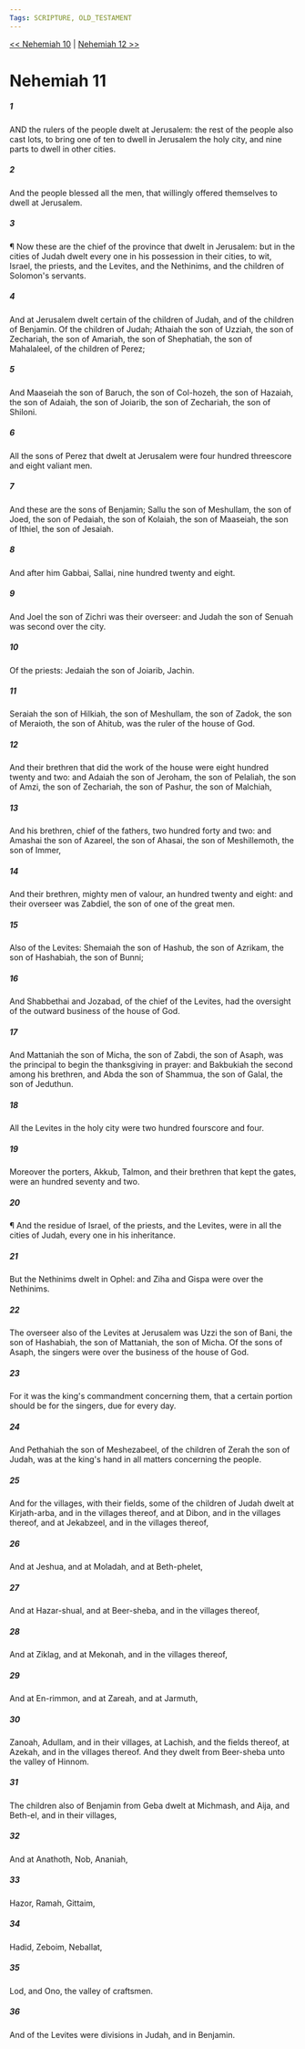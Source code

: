 ```yaml
---
Tags: SCRIPTURE, OLD_TESTAMENT
---
```


[<< Nehemiah 10](OLD_TESTAMENT/16_Nehemiah/Nehemiah_10.md) | [Nehemiah 12 >>](OLD_TESTAMENT/16_Nehemiah/Nehemiah_12.md)

# Nehemiah 11

##### 1
 AND the rulers of the people dwelt at Jerusalem: the rest of the people also cast lots, to bring one of ten to dwell in Jerusalem the holy city, and nine parts to dwell in other cities.
##### 2
 And the people blessed all the men, that willingly offered themselves to dwell at Jerusalem.
##### 3
 ¶ Now these are the chief of the province that dwelt in Jerusalem: but in the cities of Judah dwelt every one in his possession in their cities, to wit, Israel, the priests, and the Levites, and the Nethinims, and the children of Solomon's servants.
##### 4
 And at Jerusalem dwelt certain of the children of Judah, and of the children of Benjamin.  Of the children of Judah; Athaiah the son of Uzziah, the son of Zechariah, the son of Amariah, the son of Shephatiah, the son of Mahalaleel, of the children of Perez;
##### 5
 And Maaseiah the son of Baruch, the son of Col-hozeh, the son of Hazaiah, the son of Adaiah, the son of Joiarib, the son of Zechariah, the son of Shiloni.
##### 6
 All the sons of Perez that dwelt at Jerusalem were four hundred threescore and eight valiant men.
##### 7
 And these are the sons of Benjamin; Sallu the son of Meshullam, the son of Joed, the son of Pedaiah, the son of Kolaiah, the son of Maaseiah, the son of Ithiel, the son of Jesaiah.
##### 8
 And after him Gabbai, Sallai, nine hundred twenty and eight.
##### 9
 And Joel the son of Zichri was their overseer: and Judah the son of Senuah was second over the city.
##### 10
 Of the priests: Jedaiah the son of Joiarib, Jachin.
##### 11
 Seraiah the son of Hilkiah, the son of Meshullam, the son of Zadok, the son of Meraioth, the son of Ahitub, was the ruler of the house of God.
##### 12
 And their brethren that did the work of the house were eight hundred twenty and two: and Adaiah the son of Jeroham, the son of Pelaliah, the son of Amzi, the son of Zechariah, the son of Pashur, the son of Malchiah,
##### 13
 And his brethren, chief of the fathers, two hundred forty and two: and Amashai the son of Azareel, the son of Ahasai, the son of Meshillemoth, the son of Immer,
##### 14
 And their brethren, mighty men of valour, an hundred twenty and eight: and their overseer was Zabdiel, the son of one of the great men.
##### 15
 Also of the Levites: Shemaiah the son of Hashub, the son of Azrikam, the son of Hashabiah, the son of Bunni;
##### 16
 And Shabbethai and Jozabad, of the chief of the Levites, had the oversight of the outward business of the house of God.
##### 17
 And Mattaniah the son of Micha, the son of Zabdi, the son of Asaph, was the principal to begin the thanksgiving in prayer: and Bakbukiah the second among his brethren, and Abda the son of Shammua, the son of Galal, the son of Jeduthun.
##### 18
 All the Levites in the holy city were two hundred fourscore and four.
##### 19
 Moreover the porters, Akkub, Talmon, and their brethren that kept the gates, were an hundred seventy and two.
##### 20
 ¶ And the residue of Israel, of the priests, and the Levites, were in all the cities of Judah, every one in his inheritance.
##### 21
 But the Nethinims dwelt in Ophel: and Ziha and Gispa were over the Nethinims.
##### 22
 The overseer also of the Levites at Jerusalem was Uzzi the son of Bani, the son of Hashabiah, the son of Mattaniah, the son of Micha.  Of the sons of Asaph, the singers were over the business of the house of God.
##### 23
 For it was the king's commandment concerning them, that a certain portion should be for the singers, due for every day.
##### 24
 And Pethahiah the son of Meshezabeel, of the children of Zerah the son of Judah, was at the king's hand in all matters concerning the people.
##### 25
 And for the villages, with their fields, some of the children of Judah dwelt at Kirjath-arba, and in the villages thereof, and at Dibon, and in the villages thereof, and at Jekabzeel, and in the villages thereof,
##### 26
 And at Jeshua, and at Moladah, and at Beth-phelet,
##### 27
 And at Hazar-shual, and at Beer-sheba, and in the villages thereof,
##### 28
 And at Ziklag, and at Mekonah, and in the villages thereof,
##### 29
 And at En-rimmon, and at Zareah, and at Jarmuth,
##### 30
 Zanoah, Adullam, and in their villages, at Lachish, and the fields thereof, at Azekah, and in the villages thereof.  And they dwelt from Beer-sheba unto the valley of Hinnom.
##### 31
 The children also of Benjamin from Geba dwelt at Michmash, and Aija, and Beth-el, and in their villages,
##### 32
 And at Anathoth, Nob, Ananiah,
##### 33
 Hazor, Ramah, Gittaim,
##### 34
 Hadid, Zeboim, Neballat,
##### 35
 Lod, and Ono, the valley of craftsmen.
##### 36
 And of the Levites were divisions in Judah, and in Benjamin.
